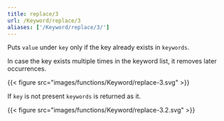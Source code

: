 ```yaml
---
title: replace/3
url: /Keyword/replace/3
aliases: ['/Keyword/replace/3/']
---
```



Puts `value` under `key` only if the key already exists in `keywords`.

In case the key exists multiple times in the keyword list, it removes later occurrences.

{{< figure src="images/functions/Keyword/replace-3.svg" >}}

If `key` is not present `keywords` is returned as it.

{{< figure src="images/functions/Keyword/replace-3.2.svg" >}}
